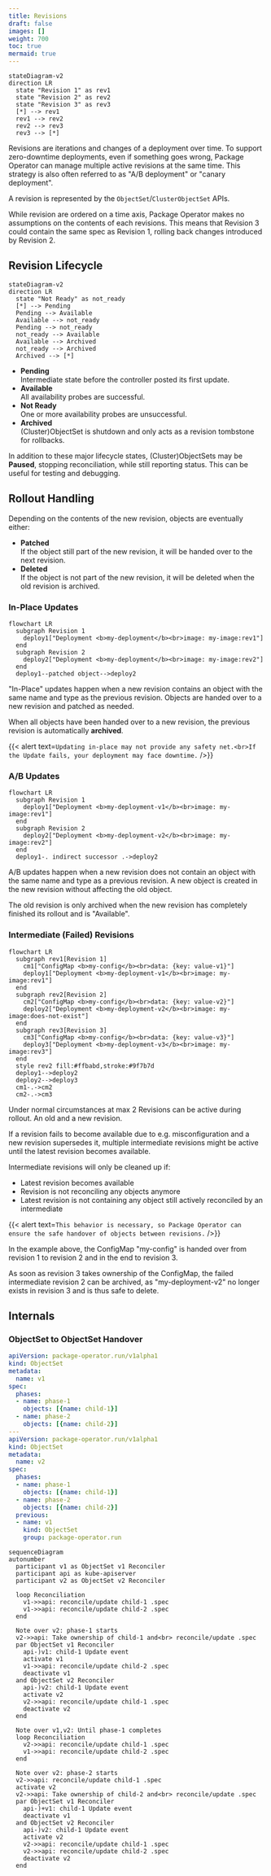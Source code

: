 ```yaml
---
title: Revisions
draft: false
images: []
weight: 700
toc: true
mermaid: true
---
```


```mermaid
stateDiagram-v2
direction LR
  state "Revision 1" as rev1
  state "Revision 2" as rev2
  state "Revision 3" as rev3
  [*] --> rev1
  rev1 --> rev2
  rev2 --> rev3
  rev3 --> [*]
```

Revisions are iterations and changes of a deployment over time. To support zero-downtime
deployments, even if something goes wrong, Package Operator can manage multiple
active revisions at the same time. This strategy is also often referred to as
"A/B deployment" or "canary deployment".

A revision is represented by the `ObjectSet`/`ClusterObjectSet` APIs.

While revision are ordered on a time axis, Package Operator makes no assumptions
on the contents of each revisions. This means that Revision 3 could contain the
same spec as Revision 1, rolling back changes introduced by Revision 2.

## Revision Lifecycle

```mermaid
stateDiagram-v2
direction LR
  state "Not Ready" as not_ready
  [*] --> Pending
  Pending --> Available
  Available --> not_ready
  Pending --> not_ready
  not_ready --> Available
  Available --> Archived
  not_ready --> Archived
  Archived --> [*]
```

- **Pending**\
  Intermediate state before the controller posted its first update.
- **Available**\
  All availability probes are successful.
- **Not Ready**\
  One or more availability probes are unsuccessful.
- **Archived**\
  (Cluster)ObjectSet is shutdown and only acts as a revision tombstone for rollbacks.

In addition to these major lifecycle states, (Cluster)ObjectSets may be **Paused**,
stopping reconciliation, while still reporting status.
This can be useful for testing and debugging.

## Rollout Handling

Depending on the contents of the new revision, objects are eventually either:

- **Patched**\
  If the object still part of the new revision, it will be handed over to the next
  revision.
- **Deleted**\
  If the object is not part of the new revision, it will be deleted when the old
  revision is archived.

### In-Place Updates

```mermaid
flowchart LR
  subgraph Revision 1
    deploy1["Deployment <b>my-deployment</b><br>image: my-image:rev1"]
  end
  subgraph Revision 2
    deploy2["Deployment <b>my-deployment</b><br>image: my-image:rev2"]
  end
  deploy1--patched object-->deploy2
```

"In-Place" updates happen when a new revision contains an object with the same name
and type as the previous revision. Objects are handed over to a new revision and
patched as needed.

When all objects have been handed over to a new revision, the previous revision
is automatically **archived**.

{{< alert text=`Updating in-place may not provide any safety net.<br>If the Update
fails, your deployment may face downtime.` />}}

### A/B Updates

```mermaid
flowchart LR
  subgraph Revision 1
    deploy1["Deployment <b>my-deployment-v1</b><br>image: my-image:rev1"]
  end
  subgraph Revision 2
    deploy2["Deployment <b>my-deployment-v2</b><br>image: my-image:rev2"]
  end
  deploy1-. indirect successor .->deploy2
```

A/B updates happen when a new revision does not contain an object with the same
name and type as a previous revision. A new object is created in the new revision
without affecting the old object.

The old revision is only archived when the new revision has completely finished
its rollout and is "Available".

### Intermediate (Failed) Revisions

```mermaid
flowchart LR
  subgraph rev1[Revision 1]
    cm1["ConfigMap <b>my-config</b><br>data: {key: value-v1}"]
    deploy1["Deployment <b>my-deployment-v1</b><br>image: my-image:rev1"]
  end
  subgraph rev2[Revision 2]
    cm2["ConfigMap <b>my-config</b><br>data: {key: value-v2}"]
    deploy2["Deployment <b>my-deployment-v2</b><br>image: my-image:does-not-exist"]
  end
  subgraph rev3[Revision 3]
    cm3["ConfigMap <b>my-config</b><br>data: {key: value-v3}"]
    deploy3["Deployment <b>my-deployment-v3</b><br>image: my-image:rev3"]
  end
  style rev2 fill:#ffbabd,stroke:#9f7b7d
  deploy1-->deploy2
  deploy2-->deploy3
  cm1-.->cm2
  cm2-.->cm3
```

Under normal circumstances at max 2 Revisions can be active during rollout. An old
and a new revision.

If a revision fails to become available due to e.g. misconfiguration and a new revision
supersedes it, multiple intermediate revisions might be active until the latest
revision becomes available.

Intermediate revisions will only be cleaned up if:

- Latest revision becomes available
- Revision is not reconciling any objects anymore
- Latest revision is not containing any object still actively reconciled by an intermediate

{{< alert text=`This behavior is necessary, so Package Operator can ensure the
safe handover of objects between revisions.` />}}

In the example above, the ConfigMap "my-config" is handed over from revision 1 to
revision 2 and in the end to revision 3.

As soon as revision 3 takes ownership of the ConfigMap, the failed intermediate
revision 2 can be archived, as "my-deployment-v2" no longer exists in revision 3
and is thus safe to delete.

## Internals

### ObjectSet to ObjectSet Handover

```yaml
apiVersion: package-operator.run/v1alpha1
kind: ObjectSet
metadata:
  name: v1
spec:
  phases:
  - name: phase-1
    objects: [{name: child-1}]
  - name: phase-2
    objects: [{name: child-2}]
---
apiVersion: package-operator.run/v1alpha1
kind: ObjectSet
metadata:
  name: v2
spec:
  phases:
  - name: phase-1
    objects: [{name: child-1}]
  - name: phase-2
    objects: [{name: child-2}]
  previous:
  - name: v1
    kind: ObjectSet
    group: package-operator.run
```

```mermaid
sequenceDiagram
autonumber
  participant v1 as ObjectSet v1 Reconciler
  participant api as kube-apiserver
  participant v2 as ObjectSet v2 Reconciler

  loop Reconciliation
    v1->>api: reconcile/update child-1 .spec
    v1->>api: reconcile/update child-2 .spec
  end

  Note over v2: phase-1 starts
  v2->>api: Take ownership of child-1 and<br> reconcile/update .spec
  par ObjectSet v1 Reconciler
    api-)v1: child-1 Update event
    activate v1
    v1->>api: reconcile/update child-2 .spec
    deactivate v1
  and ObjectSet v2 Reconciler
    api-)v2: child-1 Update event
    activate v2
    v2->>api: reconcile/update child-1 .spec
    deactivate v2
  end

  Note over v1,v2: Until phase-1 completes
  loop Reconciliation
    v2->>api: reconcile/update child-1 .spec
    v1->>api: reconcile/update child-2 .spec
  end

  Note over v2: phase-2 starts
  v2->>api: reconcile/update child-1 .spec
  activate v2
  v2->>api: Take ownership of child-2 and<br> reconcile/update .spec
  par ObjectSet v1 Reconciler
    api-)+v1: child-1 Update event
    deactivate v1
  and ObjectSet v2 Reconciler
    api-)v2: child-1 Update event
    activate v2
    v2->>api: reconcile/update child-1 .spec
    v2->>api: reconcile/update child-2 .spec
    deactivate v2
  end
```
